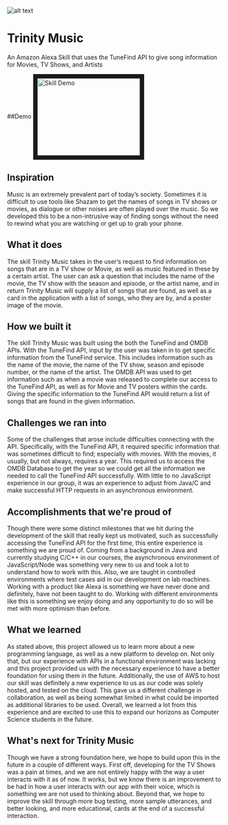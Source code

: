 ![alt text](http://i.imgur.com/FEAYSP3.jpg)

# Trinity Music
An Amazon Alexa Skill that uses the TuneFind API to give song information for Movies, TV Shows, and Artists

##Demo
<a href="http://www.youtube.com/watch?feature=player_embedded&v=LRc6xrKuqQo
" target="_blank"><img src="http://img.youtube.com/vi/LRc6xrKuqQo/0.jpg" 
alt="Skill Demo" width="240" height="180" border="10" align="center"/></a>

## Inspiration 
Music is an extremely prevalent part of today’s society. Sometimes it is difficult to use tools like Shazam to get the names of songs in TV shows or movies, as dialogue or other noises are often played over the music. So we developed this to be a non-intrusive way of finding songs without the need to rewind what you are watching or get up to grab your phone.

## What it does
The skill Trinity Music takes in the user’s request to find information on songs that are in a TV show or Movie, as well as music featured in these by a certain artist. The user can ask a question that includes the name of the movie, the TV show with the season and episode, or the artist name, and in return Trinity Music will supply a list of songs that are found, as well as a card in the application with a list of songs, who they are by, and a poster image of the movie.

## How we built it
The skill Trinity Music was built using the both the TuneFind and OMDB APIs. With the TuneFind API, input by the user was taken in to get specific information from the TuneFind service. This includes information such as the name of the movie, the name of the TV show, season and episode number, or the name of the artist. The OMDB API was used to get information such as when a movie was released to complete our access to the TuneFind API, as well as for Movie and TV posters within the cards. Giving the specific information to the TuneFind API would return a list of songs that are found in the given information. 

## Challenges we ran into
Some of the challenges that arose include difficulties connecting with the API. Specifically, with the TuneFind API, it required specific information that was sometimes difficult to find; especially with movies. With the movies, it usually, but not always, requires a year. This required us to access the OMDB Database to get the year so we could get all the information we needed to call the TuneFind API successfully. With little to no JavaScript experience in our group, it was an experience to adjust from Java/C and make successful HTTP requests in an asynchronous environment.

## Accomplishments that we're proud of
Though there were some distinct milestones that we hit during the development of the skill that really kept us motivated, such as successfully accessing the TuneFind API for the first time, this entire experience is something we are proud of. Coming from a background in Java and currently studying C/C++ in our courses, the asynchronous environment of JavaScript/Node was something very new to us and took a lot to understand how to work with this. Also, we are taught in controlled environments where test cases aid in our development on lab machines. Working with a product like Alexa is something we have never done and definitely, have not been taught to do.  Working with different environments like this is something we enjoy doing and any opportunity to do so will be met with more optimism than before.

## What we learned
As stated above, this project allowed us to learn more about a new programming language, as well as a new platform to develop on. Not only that, but our experience with APIs in a functional environment was lacking and this project provided us with the necessary experience to have a better foundation for using them in the future. Additionally, the use of AWS to host our skill was definitely a new experience to us as our code was solely hosted, and tested on the cloud. This gave us a different challenge in collaboration, as well as being somewhat limited in what could be imported as additional libraries to be used. Overall, we learned a lot from this experience and are excited to use this to expand our horizons as Computer Science students in the future.

## What's next for Trinity Music
Though we have a strong foundation here, we hope to build upon this in the future in a couple of different ways. First off, developing for the TV Shows was a pain at times, and we are not entirely happy with the way a user interacts with it as of now. It works, but we know there is an improvement to be had in how a user interacts with our app with their voice, which is something we are not used to thinking about. Beyond that, we hope to improve the skill through more bug testing, more sample utterances, and better looking, and more educational, cards at the end of a successful interaction.
